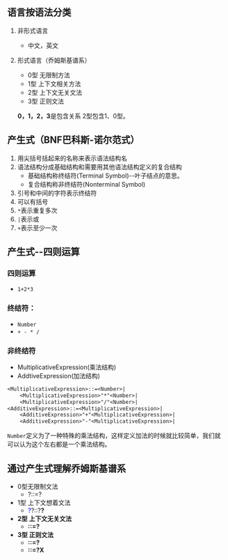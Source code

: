 ## 语言按语法分类
1. 非形式语言
    - 中文，英文
2. 形式语言（乔姆斯基谱系）
    - 0型 无限制方法
    - 1型 上下文相关方法
    - 2型 上下文无关文法
    - 3型 正则文法

    **0，1，2，3**是包含关系 2型包含1、0型。

## 产生式（BNF巴科斯-诺尔范式）
1. 用尖括号括起来的名称来表示语法结构名
1. 语法结构分成基础结构和需要用其他语法结构定义的复合结构
    - 基础结构称终结符(Terminal Symbol)--叶子结点的意思。
    - 复合结构称非终结符(Nonterminal Symbol)
1. 引号和中间的字符表示终结符
1. 可以有括号
1. `*`表示重复多次
1. `|`表示或
1. `+`表示至少一次

## 产生式--四则运算
### 四则运算
- `1+2*3`
### 终结符：
- `Number`
- `+ - * /`
### 非终结符
- MultiplicativeExpression(乘法结构)
- AddtiveExpression(加法结构)

```txt
<MultiplicativeExpression>::=<Number>|
    <MultiplicativeExpression>"*"<Number>|
    <MultiplicativeExpression>"/"<Number>|
<AdditiveExpression>::=<MultiplicativeExpression>|
    <AdditiveExpression>"+"<MultiplicativeExpression>|
    <AdditiveExpression>"-"<MultiplicativeExpression>|
```
`Number`定义为了一种特殊的乘法结构，这样定义加法的时候就比较简单，我们就可以认为这个左右都是一个乘法结构。

## 通过产生式理解乔姆斯基谱系
- 0型无限制文法
    - ?::=?
- 1型 上下文想着文法
    - <font color="blue">?</font><A>?::?<B>?
- 2型 上下文无关文法
    - <A>::=?
- 3型 正则文法
    - <A>::=<A>?
    - <A>::=?<A>X
